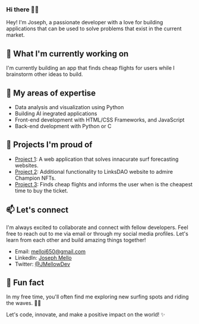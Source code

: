 ### Hi there 🤙🏻

Hey! I'm Joseph, a passionate developer with a love for building applications that can be used to solve problems that exist in the current market.

## 🔭 What I'm currently working on

I'm currently building an app that finds cheap flights for users while I brainstorm other ideas to build.

## 🌱 My areas of expertise

- Data analysis and visualization using Python
- Building AI inegrated applications
- Front-end development with HTML/CSS Frameworks, and JavaScript
- Back-end dvelopment with Python or C

## 🚀 Projects I'm proud of

- [Project 1](https://github.com/MelloJ650/RateMySurf): A web application that solves innacurate surf forecasting websites.
- [Project 2](https://github.com/MelloJ650/LinksDapp): Additional functionality to LinksDAO website to admire Champion NFTs.
- [Project 3](https://github.com/MelloJ650/FlightFinder): Finds cheap flights and informs the user when is the cheapest time to buy the ticket.

## 📫 Let's connect

I'm always excited to collaborate and connect with fellow developers. Feel free to reach out to me via email or through my social media profiles. Let's learn from each other and build amazing things together!

- Email: [melloj650@gmail.com](mailto:your-melloj650@gmail.com)
- LinkedIn: [Joseph Mello](https://www.linkedin.com/in/josephmellocs/)
- Twitter: [@JMellowDev](https://twitter.com/JMellowDev)

## 🌟 Fun fact

In my free time, you'll often find me exploring new surfing spots and riding the waves. 🏄‍♂️

Let's code, innovate, and make a positive impact on the world! ✨

